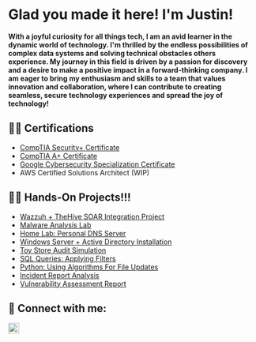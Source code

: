 <h1>Glad you made it here! I'm Justin! </h1>

<b>With a joyful curiosity for all things tech, I am an avid learner in the dynamic world of technology. I'm thrilled by the endless possibilities of complex data systems and solving technical obstacles others experience. My journey in this field is driven by a passion for discovery and a desire to make a positive impact in a forward-thinking company. I am eager to bring my enthusiasm and skills to a team that values innovation and collaboration, where I can contribute to creating seamless, secure technology experiences and spread the joy of technology!</b>

<h2>👨‍💻 Certifications</h2>

  - [CompTIA Security+ Certificate](https://www.credly.com/badges/ee248e74-ab6f-4333-9c52-fa22e3722a44/public_url)
  - [CompTIA A+ Certificate](https://www.credly.com/badges/795a7d96-dfcf-401d-aa34-b3b27125a101/public_url)
  - [Google Cybersecurity Specialization Certificate](https://www.coursera.org/account/accomplishments/specialization/RUZEVJH8K5A5)
  - AWS Certified Solutions Architect (WIP)

<h2>👨‍💻 Hands-On Projects!!! </h2>

  - [Wazzuh + TheHive SOAR Integration Project](https://github.com/xJustinW/SOAR-Implementation)
  - [Malware Analysis Lab](https://github.com/xJustinW/Malware-Analysis-Lab)
  - [Home Lab: Personal DNS Server](https://github.com/xJustinW/AD-Block-DNS-Server)
  - [Windows Server + Active Directory Installation](https://github.com/xJustinW/Windows-Server-and-Active-Directory)
  - [Toy Store Audit Simulation](https://github.com/xJustinW/Toy-Store-Audit-Simulation)
  - [SQL Queries: Applying Filters](https://github.com/xJustinW/SQL-Queries-Applying-Filters)
  - [Python: Using Algorithms For File Updates](https://github.com/xJustinW/Python-And-Algorithms)
  - [Incident Report Analysis](https://github.com/xJustinW/Incident-Report-Analysis)
  - [Vulnerability Assessment Report](https://github.com/xJustinW/Vulnerability-Assessment)


<h2> 🤳 Connect with me:</h2>

[<img align="left" alt="JoshMadakor | LinkedIn" width="22px" src="https://cdn.jsdelivr.net/npm/simple-icons@v3/icons/linkedin.svg" />][linkedin]

[linkedin]: https://www.linkedin.com/in/justin-walker-8b832b2a9/

<!--
**joshmadakor1/joshmadakor1** is a ✨ _special_ ✨ repository because its `README.md` (this file) appears on your GitHub profile.

Here are some ideas to get you started:

- 🔭 I’m currently working on ...
- 🌱 I’m currently learning ...
- 👯 I’m looking to collaborate on ...
- 🤔 I’m looking for help with ...
- 💬 Ask me about ...
- 📫 How to reach me: ...
- 😄 Pronouns: ...
- ⚡ Fun fact: ...
-->
